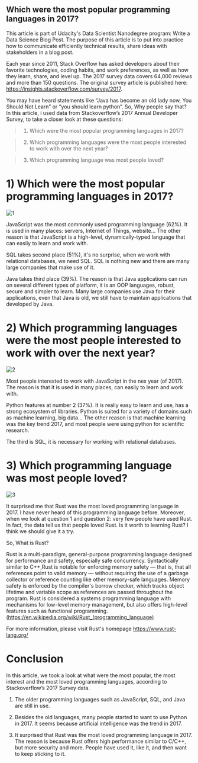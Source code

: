 ## Which were the most popular programming languages in 2017?

This article is part of Udacity's Data Scientist Nanodegree program: Write a Data Science Blog Post.
The purpose of this article is to put into practice how to communicate efficiently technical results, share ideas with stakeholders in a blog post.

Each year since 2011, Stack Overflow has asked developers about their favorite technologies, coding habits, and work preferences, as well as how they learn, share, and level up. 
The 2017 survey data covers 64,000 reviews and more than 150 questions. The original survey article is published here: https://insights.stackoverflow.com/survey/2017.

You may have heard statements like “Java has become an old lady now, You Should Not Learn” or “you should learn python”.
So, Why people say that?
In this article, i used data from Stackoverflow’s 2017 Annual Developer Survey, to take a closer look at these questions:

> 1) Which were the most popular programming languages in 2017?

> 2) Which programming languages were the most people interested to work with over the next year?

> 3) Which programming language was most people loved?

# 1) Which were the most popular programming languages in 2017?

![1](https://user-images.githubusercontent.com/104986203/168525644-afdf6b7b-11eb-459f-9c69-c0fafe3a13ca.PNG)

JavaScript was the most commonly used programming language (62%). It is used in many places: servers, Internet of Things, website...
The other reason is that JavaScript is a high-level, dynamically-typed language that can easily to learn and work with.

SQL takes second place (51%), it's no surprise, when we work with relational databases, we need SQL. SQL is nothing new and there are many large companies that make use of it.

Java takes third place (39%). The reason is that Java applications can run on several different types of platform, it is an OOP languages, robust, secure and simpler to learn. 
Many large companies use Java for their applications, even that Java is old, we still have to maintain applications that developed by Java.


# 2) Which programming languages were the most people interested to work with over the next year?

![2](https://user-images.githubusercontent.com/104986203/168525672-7c7703a8-e910-426b-8aa6-e54421d39f2e.PNG)


Most people interested to work with JavaScript in the nex year (of 2017). The reason is that it is used in many places, can easily to learn and work with.

Python features at number 2 (37%). It is really easy to learn and use, has a strong ecosystem of libraries. 
Python is suited for a variety of domains such as machine learning, big data... 
The other reason is that machine learning was the key trend 2017, and most people were using python for scientific research.

The third is SQL, it is necessary for working with relational databases.


# 3) Which programming language was most people loved?

![3](https://user-images.githubusercontent.com/104986203/168525696-9d4644bd-c4f0-4fac-8d85-3cf394f64efb.PNG)


It surprised me that Rust was the most loved programming language in 2017. I have never heard of this programming language before. 
Moreover, when we look at question 1 and question 2: very few people have used Rust. 
In fact, the data tell us that people loved Rust. Is it worth to learning Rust? I think we should give it a try.

So, What is Rust?

Rust is a multi-paradigm, general-purpose programming language designed for performance and safety, especially safe concurrency. 
Syntactically similar to C++,Rust is notable for enforcing memory safety — that is, that all references point to valid memory — without requiring the use of a garbage collector or reference counting like other memory-safe languages.
Memory safety is enforced by the compiler's borrow checker, which tracks object lifetime and variable scope as references are passed throughout the program. 
Rust is considered a systems programming language with mechanisms for low-level memory management, but also offers high-level features such as functional programming. (https://en.wikipedia.org/wiki/Rust_(programming_language)

For more information, please visit Rust's homepage https://www.rust-lang.org/


# Conclusion
In this article, we took a look at what were the most popular, the most interest and the most loved programming languages, according to Stackoverflow’s 2017 Survey data.

1. The older programming languages such as JavaScript, SQL, and Java are still in use.

2. Besides the old languages, many people started to want to use Python in 2017. It seems because artificial intelligence was the trend in 2017.

3. It surprised that Rust was the most loved programming language in 2017. The reason is because Rust offers high performance similar to C/C++, but more security and more. People have used it, like it, and then want to keep sticking to it.
